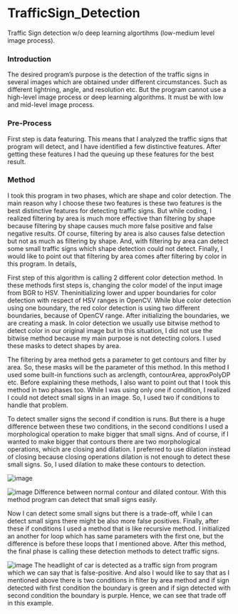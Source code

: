 # TrafficSign_Detection
Traffic Sign detection w/o deep learning algortihms (low-medium level image process).

### Introduction
The desired program’s purpose is the detection of the traffic signs in several images which are obtained under different circumstances. Such as different lightning, 
angle, and resolution etc. But the program cannot use a high-level image process or deep learning algorithms. It must be with low and mid-level image process.

### Pre-Process
First step is data featuring. This means that I analyzed the traffic signs that program will detect, and I have identified a few distinctive features. After getting 
these features I had the queuing up these features for the best result.

### Method
I took this program in two phases, which are shape and color detection. The main reason why I choose these two features is these two features is the best distinctive 
features for detecting traffic signs. But while coding, I realized filtering by area is much more effective than filtering by shape because filtering by shape causes 
much more false positive and false negative results. Of course, filtering by area is also causes false detection but not as much as filtering by shape. And, with 
filtering by area can detect some small traffic signs which shape detection could not detect. Finally, I would like to point out that filtering by area comes after 
filtering by color in this program. In details,

First step of this algorithm is calling 2 different color detection method. In these methods first steps is, changing the color model of the input image from BGR to HSV.
Theninitializing lower and upper boundaries for color detection with respect of HSV ranges in OpenCV. While blue color detection using one boundary, the red color 
detection is using two different boundaries, because of OpenCV range. After initializing the boundaries, we are creating a mask. In color detection we usually use bitwise 
method to detect color in our original image but in this situation, I did not use the bitwise method because my main purpose is not detecting colors. I used these masks 
to detect shapes by area. 

The filtering by area method gets a parameter to get contours and filter by area. So, these masks will be the parameter of this method. In this method I used some built-in
functions such as arclength, contourArea, approxPolyDP etc. Before explaining these methods, I also want to point out that I took this method in two phases too. While I was using only one if condition, I realized I could not detect small signs in an image. So, I used two if conditions to handle that problem.

To detect smaller signs the second if condition is runs. But there is a huge difference between these two conditions, in the second conditions I used a morphological 
operation to make bigger that small signs. And of course, if I wanted to make bigger that contours there are two morphological operations, which are closing and dilation.
I preferred to use dilation instead of closing because closing operations dilation is not enough to detect these small signs. So, I used dilation to make these contours to
detection.

![image](https://user-images.githubusercontent.com/73959073/175186371-1c523b57-fe32-4fc4-9fa9-08389b5949ab.png)

![image](https://user-images.githubusercontent.com/73959073/175186390-a0dc5074-9704-4fb4-94fc-06b4a87109e9.png)
Difference between normal contour and dilated contour. With this method program can detect that small signs easily.


Now I can detect some small signs but there is a trade-off, while I can detect small signs there might be also more false positives. Finally, after these if conditions I used a method that is like recursive method. I initialized an another for loop which has same parameters with the first one, but the difference is before these loops that I mentioned above. After this method, the final phase is calling these detection methods to detect traffic signs.


![image](https://user-images.githubusercontent.com/73959073/175186592-2c6051be-733f-4b59-8612-11ac4cf53d2b.png)
The headlight of car is detected as a traffic sign from program which we can say that is false-positive. And also I would like to say that as I mentioned above there is two conditions in filter by area method and if sign detected with first condition the boundary is green and if sign detected with second condition the boundary is purple. Hence, we can see that trade off in this example.



